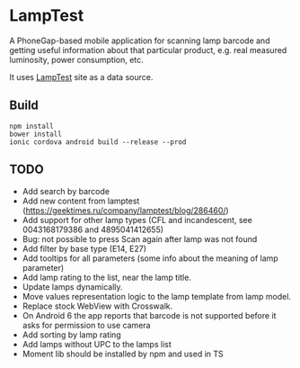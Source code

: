 LampTest
=========

A PhoneGap-based mobile application for scanning lamp barcode and getting useful information about that particular product, e.g. real measured luminosity, power consumption, etc.

It uses [LampTest](http://lamptest.ru) site as a data source.

Build
-----

```
npm install
bower install
ionic cordova android build --release --prod
```

TODO
----
* Add search by barcode
* Add new content from lamptest (https://geektimes.ru/company/lamptest/blog/286460/)
* Add support for other lamp types (CFL and incandescent, see 0043168179386 and 4895041412655)
* Bug: not possible to press Scan again after lamp was not found
* Add filter by base type (E14, E27)
* Add tooltips for all parameters (some info about the meaning of lamp parameter)
* Add lamp rating to the list, near the lamp title.
* Update lamps dynamically.
* Move values representation logic to the lamp template from lamp model.
* Replace stock WebView with Crosswalk.
* On Android 6 the app reports that barcode is not supported before it asks for permission to use camera
* Add sorting by lamp rating
* Add lamps without UPC to the lamps list
* Moment lib should be installed by npm and used in TS

